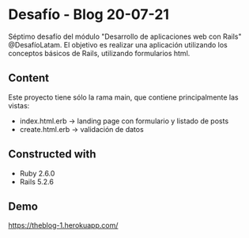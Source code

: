 # Desafío - Blog 20-07-21

Séptimo desafío del módulo "Desarrollo de aplicaciones web con Rails" @DesafíoLatam. El objetivo es realizar una aplicación utilizando los conceptos básicos de Rails, utilizando formularios html.

## Content

Este proyecto tiene sólo la rama main, que contiene principalmente las vistas:
* index.html.erb -> landing page con formulario y listado de posts 
* create.html.erb -> validación de datos

## Constructed with
* Ruby 2.6.0
* Rails 5.2.6

## Demo
https://theblog-1.herokuapp.com/
